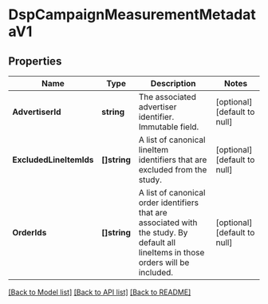 # DspCampaignMeasurementMetadataV1

## Properties
Name | Type | Description | Notes
------------ | ------------- | ------------- | -------------
**AdvertiserId** | **string** | The associated advertiser identifier. Immutable field. | [optional] [default to null]
**ExcludedLineItemIds** | **[]string** | A list of canonical lineItem identifiers that are excluded from the study. | [optional] [default to null]
**OrderIds** | **[]string** | A list of canonical order identifiers that are associated with the study. By default all lineItems in those orders will be included. | [optional] [default to null]

[[Back to Model list]](../README.md#documentation-for-models) [[Back to API list]](../README.md#documentation-for-api-endpoints) [[Back to README]](../README.md)

